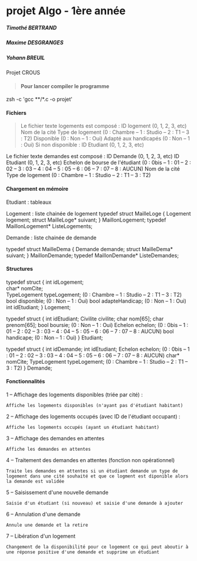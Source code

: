# projet Algo - 1ère année

##### Timothé BERTRAND 
##### Maxime DESGRANGES
##### Yohann BREUIL

 Projet CROUS

> #### Pour lancer compiler le programme
 zsh -c 'gcc **/*.c -o projet'


#### Fichiers

> Le fichier texte logements est composé :
	ID logement (0, 1, 2, 3, etc)
	Nom de la cité 
	Type de logement (0 : Chambre – 1 : Studio – 2 : T1 – 3  : T2)
	Disponible (0 : Non – 1 : Oui)
	Adapté aux handicapés (0 : Non – 1 : Oui)
	Si non disponible : ID Etudiant (0, 1, 2, 3, etc)

Le fichier texte demandes est composé :
	ID Demande (0, 1, 2, 3, etc)
	ID Etudiant (0, 1, 2, 3, etc)
	Echelon de bourse de l'étudiant (0 : 0bis – 1 : 01 – 2 : 02 – 3 : 03 – 4 : 04 – 5 : 05 – 6 : 06 – 7 : 07 – 8 : AUCUN)
	Nom de la cité 
	Type de logement (0 : Chambre – 1 : Studio – 2 : T1 – 3  : T2)


#### Chargement en mémoire

Etudiant : tableaux

Logement : liste chainée de logement
typedef struct MailleLoge {
	Logement logement;
	struct MailleLoge* suivant;
} MaillonLogement;
typedef MaillonLogement* ListeLogements;

Demande : liste  chainée de demande

typedef struct MailleDema {
    Demande demande;
    struct MailleDema* suivant;
} MaillonDemande;
typedef MaillonDemande* ListeDemandes;


#### Structures

typedef struct {
    int idLogement; 	
    char* nomCite;	
    TypeLogement typeLogement;	 (0 : Chambre – 1 : Studio – 2 : T1 – 3  : T2)
    bool disponible;			 (0 : Non – 1 : Oui)
    bool adapteHandicap;		 (0 : Non – 1 : Oui)
    int idEtudiant;
} Logement;

typedef struct {
    int idEtudiant;
    Civilite civilite;
    char nom[65];
    char prenom[65];
    bool boursie;			(0 : Non – 1 : Oui)
    Echelon echelon;			(0 : 0bis – 1 : 01 – 2 : 02 – 3 : 03 – 4 : 04 – 5 : 05 – 6 : 06 – 7 : 07 – 8 : AUCUN)
    bool handicape;			(0 : Non – 1 : Oui)
} Etudiant;

typedef struct {
	int idDemande;
	int idEtudiant;
	Echelon echelon;		(0 : 0bis – 1 : 01 – 2 : 02 – 3 : 03 – 4 : 04 – 5 : 05 – 6 : 06 – 7 : 07 – 8 : AUCUN)
	char* nomCite;
	TypeLogement typeLogement;	(0 : Chambre – 1 : Studio – 2 : T1 – 3  : T2)
} Demande;


#### Fonctionnalités

1 – Affichage des logements disponibles (triée par cité) :

	Affiche les logements disponibles (n'ayant pas d'étudiant habitant)

2 – Affichage des logements occupés (avec ID de l'étudiant occupant) : 

	Affiche les logements occupés (ayant un étudiant habitant)

3 – Affichage des demandes en attentes

	Affiche les demandes en attentes 

4 – Traitement des demandes en attentes (fonction non opérationnel)

	Traite les demandes en attentes si un étudiant demande un type de logement dans une cité souhaité et que ce logment est diponible alors la demande est validée
5 – Saisissement d'une nouvelle demande 

	Saisie d'un étudiant (si nouveau) et saisie d'une demande à ajouter

6 – Annulation d'une demande 

	Annule une demande et la retire

7 – Libération d'un logement 

	Changement de la disponibilité pour ce logement ce qui peut aboutir à une réponse positive d'une demande et supprime un étudiant




  
